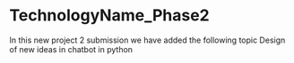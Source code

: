 # TechnologyName_Phase2
In this new project 2 submission we have added the following topic
Design of new ideas in chatbot in python
